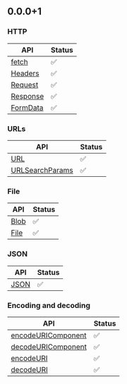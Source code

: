 ## 0.0.0+1

### HTTP

| API                                                                   | Status |
| --------------------------------------------------------------------- | ------ |
| [fetch](https://developer.mozilla.org/en-US/docs/Web/API/fetch)       | ✅     |
| [Headers](https://developer.mozilla.org/en-US/docs/Web/API/Headers)   | ✅     |
| [Request](https://developer.mozilla.org/en-US/docs/Web/API/Request)   | ✅     |
| [Response](https://developer.mozilla.org/en-US/docs/Web/API/Response) | ✅     |
| [FormData](https://developer.mozilla.org/en-US/docs/Web/API/FormData) | ✅     |

### URLs

| API                                                                                 | Status |
| ----------------------------------------------------------------------------------- | ------ |
| [URL](https://developer.mozilla.org/en-US/docs/Web/API/URL)                         | ✅     |
| [URLSearchParams](https://developer.mozilla.org/en-US/docs/Web/API/URLSearchParams) | ✅     |

### File

| API                                                           | Status |
| ------------------------------------------------------------- | ------ |
| [Blob](https://developer.mozilla.org/en-US/docs/Web/API/Blob) | ✅     |
| [File](https://developer.mozilla.org/en-US/docs/Web/API/File) | ✅     |

### JSON

| API                                                                                           | Status |
| --------------------------------------------------------------------------------------------- | ------ |
| [JSON](https://developer.mozilla.org/en-US/docs/Web/JavaScript/Reference/Global_Objects/JSON) | ✅     |

### Encoding and decoding

| API                                                                                                                       | Status |
| ------------------------------------------------------------------------------------------------------------------------- | ------ |
| [encodeURIComponent](https://developer.mozilla.org/en-US/docs/Web/JavaScript/Reference/Global_Objects/encodeURIComponent) | ✅     |
| [decodeURIComponent](https://developer.mozilla.org/en-US/docs/Web/JavaScript/Reference/Global_Objects/decodeURIComponent) | ✅     |
| [encodeURI](https://developer.mozilla.org/en-US/docs/Web/JavaScript/Reference/Global_Objects/encodeURI)                   | ✅     |
| [decodeURI](https://developer.mozilla.org/en-US/docs/Web/JavaScript/Reference/Global_Objects/decodeURI)                   | ✅     |

